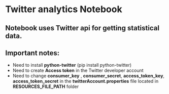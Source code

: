 # Twitter analytics Notebook
## Notebook uses Twitter api for getting statistical data.
## Important notes:
* Need to install **python-twitter** (pip install python-twitter)
* Need to create **Access token** in the Twitter developer  account
* Need to change **consumer_key** , **consumer_secret**, **access_token_key**,  **access_token_secret** in the **twitterAccount.properties** file located in **RESOURCES_FILE_PATH** folder